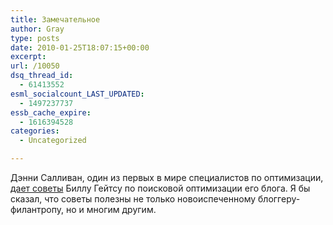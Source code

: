 ```yaml
---
title: Замечательное
author: Gray
type: posts
date: 2010-01-25T18:07:15+00:00
excerpt:
url: /10050
dsq_thread_id:
  - 61413552
esml_socialcount_LAST_UPDATED:
  - 1497237737
essb_cache_expire:
  - 1616394528
categories:
  - Uncategorized

---
```








Дэнни Салливан, один из первых в мире специалистов по оптимизации, <a href="http://searchengineland.com/some-seo-advice-for-bill-gates-34303" target="_blank">дает советы</a> Биллу Гейтсу по поисковой оптимизации его блога. Я бы сказал, что советы полезны не только новоиспеченному блоггеру-филантропу, но и многим другим.